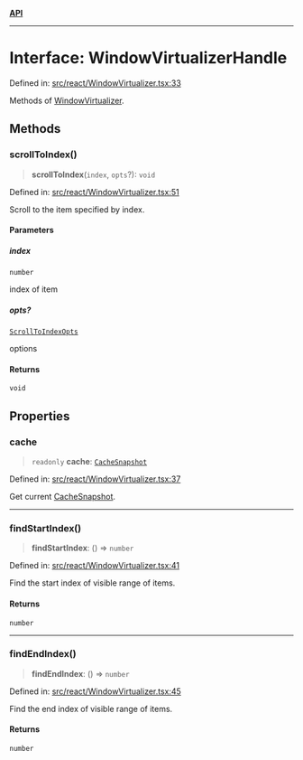 [**API**](../../API.md)

***

# Interface: WindowVirtualizerHandle

Defined in: [src/react/WindowVirtualizer.tsx:33](https://github.com/inokawa/virtua/blob/469498bf9b9213391999278aeb12adba7b00fff9/src/react/WindowVirtualizer.tsx#L33)

Methods of [WindowVirtualizer](../functions/WindowVirtualizer.md).

## Methods

### scrollToIndex()

> **scrollToIndex**(`index`, `opts`?): `void`

Defined in: [src/react/WindowVirtualizer.tsx:51](https://github.com/inokawa/virtua/blob/469498bf9b9213391999278aeb12adba7b00fff9/src/react/WindowVirtualizer.tsx#L51)

Scroll to the item specified by index.

#### Parameters

##### index

`number`

index of item

##### opts?

[`ScrollToIndexOpts`](ScrollToIndexOpts.md)

options

#### Returns

`void`

## Properties

### cache

> `readonly` **cache**: [`CacheSnapshot`](CacheSnapshot.md)

Defined in: [src/react/WindowVirtualizer.tsx:37](https://github.com/inokawa/virtua/blob/469498bf9b9213391999278aeb12adba7b00fff9/src/react/WindowVirtualizer.tsx#L37)

Get current [CacheSnapshot](CacheSnapshot.md).

***

### findStartIndex()

> **findStartIndex**: () => `number`

Defined in: [src/react/WindowVirtualizer.tsx:41](https://github.com/inokawa/virtua/blob/469498bf9b9213391999278aeb12adba7b00fff9/src/react/WindowVirtualizer.tsx#L41)

Find the start index of visible range of items.

#### Returns

`number`

***

### findEndIndex()

> **findEndIndex**: () => `number`

Defined in: [src/react/WindowVirtualizer.tsx:45](https://github.com/inokawa/virtua/blob/469498bf9b9213391999278aeb12adba7b00fff9/src/react/WindowVirtualizer.tsx#L45)

Find the end index of visible range of items.

#### Returns

`number`
